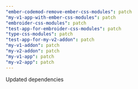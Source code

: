```yaml
---
"ember-codemod-remove-ember-css-modules": patch
"my-v1-app-with-ember-css-modules": patch
"embroider-css-modules": patch
"test-app-for-embroider-css-modules": patch
"type-css-modules": patch
"test-app-for-my-v2-addon": patch
"my-v1-addon": patch
"my-v2-addon": patch
"my-v1-app": patch
"my-v2-app": patch
---
```


Updated dependencies
